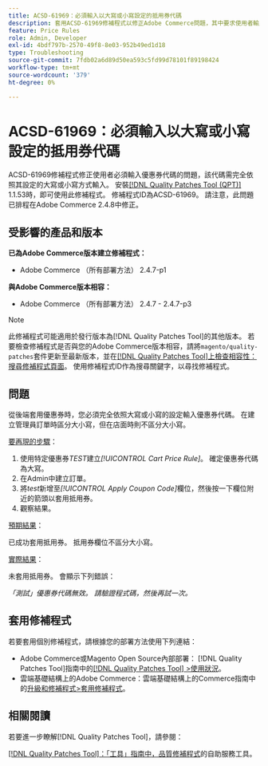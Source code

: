 ```yaml
---
title: ACSD-61969：必須輸入以大寫或小寫設定的抵用券代碼
description: 套用ACSD-61969修補程式以修正Adobe Commerce問題，其中要求使用者輸入與設定為大寫或小寫完全相同的抵用券代碼。
feature: Price Rules
role: Admin, Developer
exl-id: 4bdf797b-2570-49f8-8e03-952b49ed1d18
type: Troubleshooting
source-git-commit: 7fdb02a6d89d50ea593c5fd99d78101f89198424
workflow-type: tm+mt
source-wordcount: '379'
ht-degree: 0%

---
```


# ACSD-61969：必須輸入以大寫或小寫設定的抵用券代碼

ACSD-61969修補程式修正使用者必須輸入優惠券代碼的問題，該代碼需完全依照其設定的大寫或小寫方式輸入。 安裝[[!DNL Quality Patches Tool (QPT)]](/help/tools/quality-patches-tool/quality-patches-tool-to-self-serve-quality-patches.md) 1.1.53時，即可使用此修補程式。 修補程式ID為ACSD-61969。 請注意，此問題已排程在Adobe Commerce 2.4.8中修正。

## 受影響的產品和版本

**已為Adobe Commerce版本建立修補程式：**

* Adobe Commerce （所有部署方法） 2.4.7-p1

**與Adobe Commerce版本相容：**

* Adobe Commerce （所有部署方法） 2.4.7 - 2.4.7-p3

>[!NOTE]
>
>此修補程式可能適用於發行版本為[!DNL Quality Patches Tool]的其他版本。 若要檢查修補程式是否與您的Adobe Commerce版本相容，請將`magento/quality-patches`套件更新至最新版本，並在[[!DNL Quality Patches Tool]上檢查相容性：搜尋修補程式頁面](https://experienceleague.adobe.com/tools/commerce-quality-patches/index.html?lang=zh-Hant)。 使用修補程式ID作為搜尋關鍵字，以尋找修補程式。

## 問題

從後端套用優惠券時，您必須完全依照大寫或小寫的設定輸入優惠券代碼。 在建立管理員訂單時區分大小寫，但在店面時則不區分大小寫。

<u>要再現的步驟</u>：

1. 使用特定優惠券&#x200B;*TEST*&#x200B;建立&#x200B;*[!UICONTROL Cart Price Rule]*。 確定優惠券代碼為大寫。
1. 在Admin中建立訂單。
1. 將&#x200B;*test*&#x200B;新增至&#x200B;*[!UICONTROL Apply Coupon Code]*&#x200B;欄位，然後按一下欄位附近的箭頭以套用抵用券。
1. 觀察結果。

<u>預期結果</u>：

已成功套用抵用券。 抵用券欄位不區分大小寫。

<u>實際結果</u>：

未套用抵用券。 會顯示下列錯誤：

*「測試」優惠券代碼無效。 請驗證程式碼，然後再試一次。*

## 套用修補程式

若要套用個別修補程式，請根據您的部署方法使用下列連結：

* Adobe Commerce或Magento Open Source內部部署： [!DNL Quality Patches Tool]指南中的[[!DNL Quality Patches Tool] >使用狀況](/help/tools/quality-patches-tool/usage.md)。
* 雲端基礎結構上的Adobe Commerce：雲端基礎結構上的Commerce指南中的[升級和修補程式>套用修補程式](https://experienceleague.adobe.com/docs/commerce-cloud-service/user-guide/develop/upgrade/apply-patches.html?lang=zh-Hant)。

## 相關閱讀

若要進一步瞭解[!DNL Quality Patches Tool]，請參閱：

[[!DNL Quality Patches Tool]：「工具」指南中，品質修補程式](/help/tools/quality-patches-tool/quality-patches-tool-to-self-serve-quality-patches.md)的自助服務工具。
